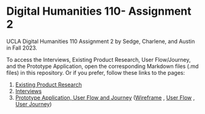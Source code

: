 # Digital Humanities 110- Assignment 2
UCLA Digital Humanities 110 Assignment 2 by Sedge, Charlene, and Austin in Fall 2023.

To access the Interviews, Existing Product Research, User Flow/Journey, and the Prototype Application, open the corresponding Markdown files (.md files) in this repository.
Or if you prefer, follow these links to the pages:

1. [Existing Product Research](https://github.com/kimcharlene/DH110_Assignment2/blob/main/existing_product_research.md)
3. [Interviews](https://github.com/kimcharlene/DH110_Assignment2/blob/main/interviews.md)
4. [Prototype Application, User Flow and Journey](https://github.com/kimcharlene/DH110_Assignment2/blob/main/prototype_application.md)
   ([Wireframe](https://github.com/kimcharlene/DH110_Assignment2/blob/main/wireframe.png)
   , [User Flow](https://github.com/kimcharlene/DH110_Assignment2/blob/main/user-flow.png)
   , [User Journey](https://github.com/kimcharlene/DH110_Assignment2/blob/main/user-journey.png))
